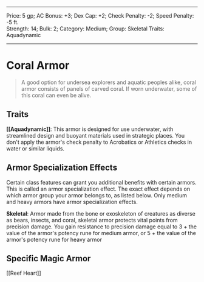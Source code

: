 
---
Price: 5 gp;
AC Bonus: +3;
Dex Cap: +2;
Check Penalty: -2;
Speed Penalty: -5 ft.  
Strength: 14;
Bulk: 2;
Category: Medium;
Group: Skeletal
Traits: Aquadynamic

---

# Coral Armor

> A good option for undersea explorers and aquatic peoples alike, coral armor consists of panels of carved coral. If worn underwater, some of this coral can even be alive.
## Traits

**[[Aquadynamic]]**: This armor is designed for use underwater, with streamlined design and buoyant materials used in strategic places. You don't apply the armor's check penalty to Acrobatics or Athletics checks in water or similar liquids.

## Armor Specialization Effects

Certain class features can grant you additional benefits with certain armors. This is called an armor specialization effect. The exact effect depends on which armor group your armor belongs to, as listed below. Only medium and heavy armors have armor specialization effects.  
  
**Skeletal**: Armor made from the bone or exoskeleton of creatures as diverse as bears, insects, and coral, skeletal armor protects vital points from precision damage. You gain resistance to precision damage equal to 3 + the value of the armor's potency rune for medium armor, or 5 + the value of the armor's potency rune for heavy armor
## Specific Magic Armor

[[Reef Heart]]


